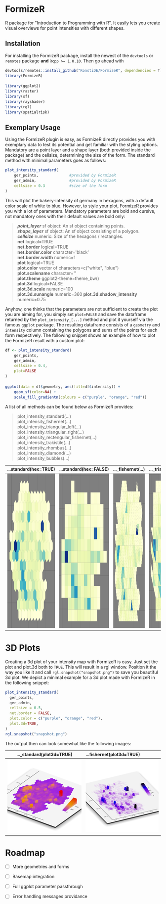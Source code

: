 # FormizeR
R package for "Introduction to Programming with R". It easily lets you create 
visual overviews for point intensities with different shapes.

## Installation
For installing the FormizeR package, install the newest of the ``devtools`` or
``remotes`` package **and** `Rcpp >= 1.0.10`. Then go ahead with
```R
devtools/remotes::install_github("KonstiDE/FormizeR", dependencies = T)
library(FormizeR)

library(ggplot2)
library(raster)
library(sf)
library(rayshader)
library(rgl)
library(spatialrisk)
```

## Exemplary Usage
Using the FormizeR plugin is easy, as FormizeR directly provides you 
with exemplary data to test its potential and get familiar with
the styling options. Mandatory are a point layer and a shape layer (both provided inside the package) and the cellsize, 
determining the size of the form. The standard method with minimal parameters goes as follows:

```R
plot_intensity_standard(
    ger_points,              #provided by FormizeR
    ger_admin,               #provided by FormizeR
    cellsize = 0.3           #size of the form
)
```

This will plot the bakery-intensity of germany in hexagons, with a default
color scale of white to blue. However, to style your plot, FormizeR provides
you with a lot of parameters. Mandatory parameters are bold and cursive, not mandatory ones with their default
values are bold only:

> ***point_layer*** sf object: An sf object containing points.\
> ***shape_layer*** sf object: An sf object consisting of a polygon.\
> ***cellsize*** numeric: Size of the hexagons / rectangles.\
> **net** logical=TRUE\
> **net.border** logical=TRUE\
> **net.border.color** character='black'\
> **net.border.width** numeric=1\
> **plot** logical=TRUE\
> **plot.color** vector of characters=c("white", "blue")\
> **plot.scalename** character=''\
> **plot.theme** ggplot2-theme=theme_bw()\
> **plot.3d** logical=FALSE\
> **plot.3d.scale** numeric=100\
> **plot.3d.sunangle** numeric=360 
> **plot.3d.shadow_intensity** numeric=0.75 

Anyhow, one thinks that the parameters are not sufficient to create the plot
you are aiming for, you simply set ``plot=FALSE`` and save the dataframe returned
by the ``plot_intensity_[...]`` method and plot it yourself via the famous
``ggplot`` package. The resulting dataframe consists of a `geometry` and `intensity`
column containing the polygons and sums of the points for each form respectively. The following
snippet shows an example of how to plot the FormizeR result with a custom plot:

```R
df <- plot_intensity_standard(
    ger_points,
    ger_admin,
    cellsize = 0.4,
    plot=FALSE
)

ggplot(data = df$geometry, aes(fill=df$intensity)) + 
    geom_sf(color=NA) + 
    scale_fill_gradientn(colours = c("purple", "orange", "red"))
```

A list of all methods can be found below as FormizeR provides:
> plot_intensity_standard(...)\
> plot_intensity_fishernet(...)\
> plot_intensity_triangular_left(...)\
> plot_intensity_triangular_right(...)\
> plot_intensity_rectengular_fishernet(...)\
> plot_intensity_trakistile(...)\
> plot_intensity_rhombus(...)\
> plot_intensity_diamond(...)\
> plot_intensity_bubbles(...)

|                    ...standard(hex=TRUE)                    |                    ...standard(hex=FALSE)                     |                      ..._fishernet(...)                       |                      ..._triangle_left(...)                       |                      ..._triangle_right(...)                       |                 ..._rectengular_fishernet(...)                  |                    ..._trakistile(...)                     |                      ..._rhombus(...)                       |                      ..._diamond(...)                       |                      ..._bubbles(...)                       |
|:-----------------------------------------------------------:|:-------------------------------------------------------------:|:-------------------------------------------------------------:|:-----------------------------------------------------------------:|:------------------------------------------------------------------:|:---------------------------------------------------------------:|:----------------------------------------------------------:|:-----------------------------------------------------------:|:-----------------------------------------------------------:|:-----------------------------------------------------------:|
| <img src="readme/hexagon.PNG" height="500px" width="412px"> | <img src="readme/rectangle.PNG" height="500px" width="412px"> | <img src="readme/fishernet.PNG" height="500px" width="412px"> | <img src="readme/triangle_left.PNG" height="500px" width="412px"> | <img src="readme/triangle_right.PNG" height="500px" width="412px"> | <img src="readme/rect_fisher.PNG" height="500px" width="412px"> | <img src="readme/trakis.PNG" height="500px" width="412px"> | <img src="readme/rhombus.PNG" height="500px" width="412px"> | <img src="readme/diamond.PNG" height="500px" width="412px"> | <img src="readme/bubbles.PNG" height="500px" width="412px"> |


# 3D Plots
Creating a 3d plot of your intensity map with FormizeR is easy. Just set the plot and plot.3d both
to `TRUE`. This will result in a rgl window. Position it the way you like it and call `rgl.snapshot("snapshot.png")`
to save you beautiful 3d plot. We depict a minimal example for a 3d plot made with FormizeR
in the following snippet:

```R
plot_intensity_standard(
  ger_points,
  ger_admin,
  cellsize = 0.5,
  net.border = FALSE,
  plot.color = c("purple", "orange", "red"),
  plot.3d=TRUE,
)
rgl.snapshot("snapshot.png")
```
The output then can look somewhat like the following images:

| ..._standard(plot3d=TRUE) | ...fishernet(plot3d=TRUE) |
|:-------------------------:|:--------------------------|
| ![3d](readme/hex_3d.png)  | ![3d](readme/fish_3d.png) |


# Roadmap

- [ ] More geometries and forms
- [ ] Basemap integration
- [ ] Full ggplot parameter passthrough
- [ ] Error handling messages providance




